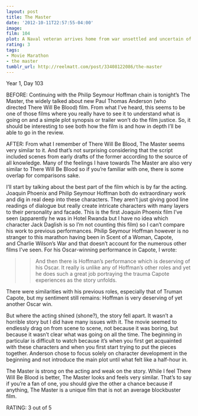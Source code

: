 ```yaml
---
layout: post
title: The Master
date: '2012-10-11T22:57:55-04:00'
image: 
film: 104
plot: A Naval veteran arrives home from war unsettled and uncertain of his future - until he is tantalized by The Cause and its charismatic leader.
rating: 3
tags:
- Movie Marathon
- the master
tumblr_url: http://reelmatt.com/post/33408122086/the-master
---
```


Year 1, Day 103

BEFORE: Continuing with the Philip Seymour Hoffman chain is tonight’s The Master, the widely talked about new Paul Thomas Anderson (who directed There Will Be Blood) film. From what I’ve heard, this seems to be one of those films where you really have to see it to understand what is going on and a simple plot synopsis or trailer won’t do the film justice. So, it should be interesting to see both how the film is and how in depth I’ll be able to go in the review.

AFTER: From what I remember of There Will Be Blood, The Master seems very similar to it. And that’s not surprising considering that the script included scenes from early drafts of the former according to the source of all knowledge. Many of the feelings I have towards The Master are also very similar to There Will Be Blood so if you’re familiar with one, there is some overlap for comparisons sake.

I’ll start by talking about the best part of the film which is by far the acting. Joaquin Phoenix and Philip Seymour Hoffman both do extraordinary work and dig in real deep into these characters. They aren’t just giving good line readings of dialogue but really create intricate characters with many layers to their personality and facade. This is the first Joaquin Phoenix film I’ve seen (apparently he was in Hotel Rwanda but I have no idea which character Jack Daglish is so I’m not counting this film) so I can’t compare his work to previous performances. Philip Seymour Hoffman however is no stranger to this marathon having been in Scent of a Woman, Capote, and Charlie Wilson’s War and that doesn’t account for the numerous other films I’ve seen. For his Oscar-winning performance in Capote, I wrote:

>>And then there is Hoffman’s performance which is deserving of his Oscar. It really is unlike any of Hoffman’s other roles and yet he does such a great job portraying the trauma Capote experiences as the story unfolds.

There were similarities with his previous roles, especially that of Truman Capote, but my sentiment still remains: Hoffman is very deserving of yet another Oscar win.

But where the acting shined (shone?), the story fell apart. It wasn’t a horrible story but I did have many issues with it. The movie seemed to endlessly drag on from scene to scene, not because it was boring, but because it wasn’t clear what was going on all the time. The beginning in particular is difficult to watch because it’s when you first get acquainted with these characters and when you first start trying to put the pieces together. Anderson chose to focus solely on character development in the beginning and not introduce the main plot until what felt like a half-hour in.

The Master is strong on the acting and weak on the story. While I feel There Will Be Blood is better, The Master looks and feels very similar. That’s to say if you’re a fan of one, you should give the other a chance because if anything, The Master is a unique film that is not an average blockbuster film.

RATING: 3 out of 5
